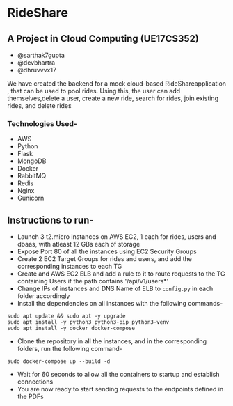 # RideShare

## A Project in Cloud Computing (UE17CS352)

- @sarthak7gupta
- @devbhartra
- @dhruvvvx17

We have created the backend for a mock cloud-based ​RideShare ​application​,​ that can be used to pool rides. Using this, the user can add themselves,delete a user, create a new ride, search for rides, join existing rides, and delete rides

### Technologies Used-
- AWS
- Python
- Flask
- MongoDB
- Docker
- RabbitMQ
- Redis
- Nginx
- Gunicorn

## Instructions to run-
- Launch 3 t2.micro instances on AWS EC2, 1 each for rides, users and dbaas, with atleast 12 GBs each of storage
- Expose Port 80 of all the instances using EC2 Security Groups
- Create 2 EC2 Target Groups for rides and users, and add the corresponding instances to each TG
- Create and AWS EC2 ELB and add a rule to it to route requests to the TG containing Users if the path contains '/api/v1/users*'
- Change IPs of instances and DNS Name of ELB to `config.py` in each folder accordingly
- Install the dependencies on all instances with the following commands-
```
sudo apt update && sudo apt -y upgrade
sudo apt install -y python3 python3-pip python3-venv
sudo apt install -y docker docker-compose
```
- Clone the repository in all the instances, and in the corresponding folders, run the following command-
```
sudo docker-compose up --build -d
```
- Wait for 60 seconds to allow all the containers to startup and establish connections
- You are now ready to start sending requests to the endpoints defined in the PDFs
